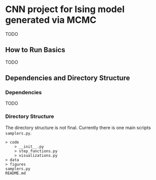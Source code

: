 # CNN project for Ising model generated via MCMC

TODO

## How to Run Basics

TODO

## Dependencies and Directory Structure

### Dependencies

TODO

### Directory Structure

The directory structure is not final. Currently there is one main scripts `samplers.py`. 

```
> code
	> __init__.py
	> step_functions.py
	> visualizations.py
> data
> figures
samplers.py
README.md
```


